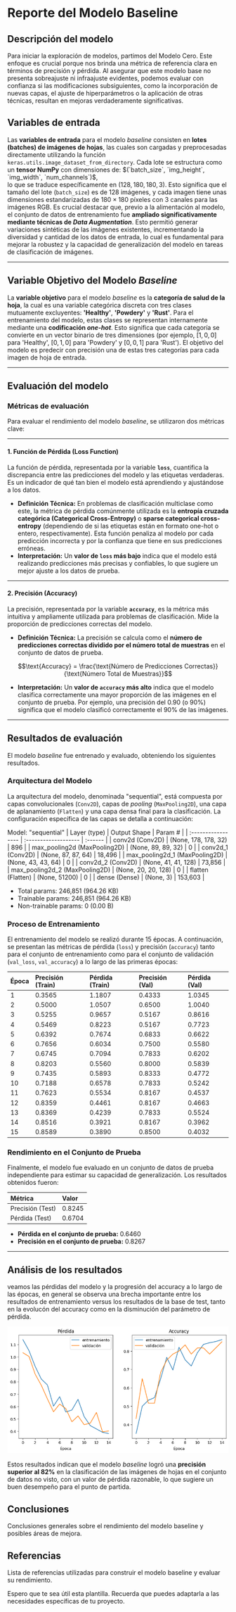 

# Reporte del Modelo Baseline

## Descripción del modelo

Para iniciar la exploración de modelos, partimos del Modelo Cero. Este enfoque es crucial porque nos brinda 
una métrica de referencia clara en términos de precisión y pérdida. Al asegurar que este modelo base no presenta 
sobreajuste ni infraajuste evidentes, podemos evaluar con confianza si las modificaciones subsiguientes, 
como la incorporación de nuevas capas, el ajuste de hiperparámetros o la aplicación de otras técnicas, resultan en mejoras verdaderamente significativas.

## Variables de entrada

Las **variables de entrada** para el modelo *baseline* consisten en **lotes (batches) de imágenes de hojas**, 
las cuales son cargadas y preprocesadas directamente utilizando la función `keras.utils.image_dataset_from_directory`. 
Cada lote se estructura como un **tensor NumPy** con dimensiones de: $(`batch_size`, `img_height`, `img_width`, `num_channels`)$,  
lo que se traduce específicamente en $(128, 180, 180, 3)$. Esto significa que el tamaño del lote (`batch_size`) es de $128$ imágenes, 
y cada imagen tiene unas dimensiones estandarizadas de ${180 \times 180}$ píxeles con $3$ canales para las imágenes RGB. Es crucial destacar que, 
previo a la alimentación al modelo, el conjunto de datos de entrenamiento fue **ampliado significativamente mediante técnicas de *Data Augmentation***. 
Esto permitió generar variaciones sintéticas de las imágenes existentes, incrementando la diversidad y cantidad de los datos de entrada, 
lo cual es fundamental para mejorar la robustez y la capacidad de generalización del modelo en tareas de clasificación de imágenes.

---

## Variable Objetivo del Modelo *Baseline*

La **variable objetivo** para el modelo *baseline* es la **categoría de salud de la hoja**, la cual es una variable categórica discreta con tres 
clases mutuamente excluyentes: 
**'Healthy'**, **'Powdery'** y **'Rust'**. Para el entrenamiento del modelo, estas clases se representan internamente mediante una **codificación *one-hot***. 
Esto significa que cada categoría se convierte en un vector binario de tres dimensiones (por ejemplo, $[1, 0, 0]$ para 'Healthy', $[0, 1, 0]$ para 
'Powdery' y $[0, 0, 1]$ para 'Rust'). El objetivo del modelo es predecir con precisión una de estas tres categorías para cada imagen de hoja de entrada.

---

## Evaluación del modelo

### Métricas de evaluación
Para evaluar el rendimiento del modelo *baseline*, se utilizaron dos métricas clave:

---

#### 1. Función de Pérdida (Loss Function)

La función de pérdida, representada por la variable **`loss`**, cuantifica la discrepancia entre las predicciones del modelo y las etiquetas verdaderas. 
Es un indicador de qué tan bien el modelo está aprendiendo y ajustándose a los datos.

* **Definición Técnica:** En problemas de clasificación multiclase como este, la métrica de pérdida comúnmente utilizada es la **entropía cruzada categórica 
(Categorical Cross-Entropy)** o **sparse categorical cross-entropy** (dependiendo de si las etiquetas están en formato one-hot o entero, respectivamente). 
Esta función penaliza al modelo por cada predicción incorrecta y por la confianza que tiene en sus predicciones erróneas.
* **Interpretación:** Un **valor de `loss` más bajo** indica que el modelo está realizando predicciones más precisas y confiables, lo que sugiere un mejor 
ajuste a los datos de prueba.

---

#### 2. Precisión (Accuracy)

La precisión, representada por la variable **`accuracy`**, es la métrica más intuitiva y ampliamente utilizada para problemas de clasificación. 
Mide la proporción de predicciones correctas del modelo.

* **Definición Técnica:** La precisión se calcula como el **número de predicciones correctas dividido por el número total de muestras** en el conjunto 
de datos de prueba.

$$\text{Accuracy} = \frac{\text{Número de Predicciones Correctas}}{\text{Número Total de Muestras}}$$

* **Interpretación:** Un **valor de `accuracy` más alto** indica que el modelo clasifica correctamente una mayor proporción de las imágenes en el conjunto 
de prueba. Por ejemplo, una precisión del $0.90$ (o $90\%$) significa que el modelo clasificó correctamente el $90\%$ de las imágenes.

---

## Resultados de evaluación

El modelo *baseline* fue entrenado y evaluado, obteniendo los siguientes resultados.

### Arquitectura del Modelo

La arquitectura del modelo, denominada "sequential", está compuesta por capas convolucionales (`Conv2D`), capas de *pooling* (`MaxPooling2D`), 
una capa de aplanamiento (`Flatten`) y una capa densa final para la clasificación. La configuración específica de las capas se detalla a continuación:

Model: "sequential"
| Layer (type)       | Output Shape         | Param # |
| :----------------- | :------------------- | :------ |
| conv2d (Conv2D)    | (None, 178, 178, 32) | 896     |
| max_pooling2d (MaxPooling2D) | (None, 89, 89, 32)   | 0       |
| conv2d_1 (Conv2D)  | (None, 87, 87, 64)   | 18,496  |
| max_pooling2d_1 (MaxPooling2D) | (None, 43, 43, 64)   | 0       |
| conv2d_2 (Conv2D)  | (None, 41, 41, 128)  | 73,856  |
| max_pooling2d_2 (MaxPooling2D) | (None, 20, 20, 128)  | 0       |
| flatten (Flatten)  | (None, 51200)        | 0       |
| dense (Dense)      | (None, 3)            | 153,603 |

* Total params: 246,851 (964.26 KB)
* Trainable params: 246,851 (964.26 KB)
* Non-trainable params: 0 (0.00 B)

### Proceso de Entrenamiento

El entrenamiento del modelo se realizó durante $15$ épocas. A continuación, se presentan las métricas de pérdida (`loss`) y precisión (`accuracy`) 
tanto para el conjunto de entrenamiento como para el conjunto de validación (`val_loss`, `val_accuracy`) a lo largo de las primeras épocas:

| Época | Precisión (Train) | Pérdida (Train) | Precisión (Val) | Pérdida (Val) |
| :---- | :---------------- | :-------------- | :-------------- | :------------ |
| 1     | 0.3565            | 1.1807          | 0.4333          | 1.0345        |
| 2     | 0.5000            | 1.0507          | 0.6500          | 1.0040        |
| 3     | 0.5255            | 0.9657          | 0.5167          | 0.8616        |
| 4     | 0.5469            | 0.8223          | 0.5167          | 0.7723        |
| 5     | 0.6392            | 0.7674          | 0.6833          | 0.6622        |
| 6     | 0.7656            | 0.6034          | 0.7500          | 0.5580        |
| 7     | 0.6745            | 0.7094          | 0.7833          | 0.6202        |
| 8     | 0.8203            | 0.5560          | 0.8000          | 0.5839        |
| 9     | 0.7435            | 0.5893          | 0.8333          | 0.4772        |
| 10    | 0.7188            | 0.6578          | 0.7833          | 0.5242        |
| 11    | 0.7623            | 0.5534          | 0.8167          | 0.4537        |
| 12    | 0.8359            | 0.4461          | 0.8167          | 0.4663        |
| 13    | 0.8369            | 0.4239          | 0.7833          | 0.5524        |
| 14    | 0.8516            | 0.3921          | 0.8167          | 0.3962        |
| 15    | 0.8589            | 0.3890          | 0.8500          | 0.4032        |

### Rendimiento en el Conjunto de Prueba

Finalmente, el modelo fue evaluado en un conjunto de datos de prueba independiente para estimar su capacidad de generalización. Los resultados 
obtenidos fueron:

| Métrica              | Valor   |
| :------------------- | :------ |
| Precisión (Test)     | 0.8245  |
| Pérdida (Test)       | 0.6704  |

* **Pérdida en el conjunto de prueba:** $0.6460$
* **Precisión en el conjunto de prueba:** $0.8267$

------------------------------------------------------------------------------------------------------------

## Análisis de los resultados

veamos las pérdidas del modelo y la progresión del accuracy a lo largo de las épocas, en general se observa una brecha importante entre los resultados 
de entrenamiento versus los resultados de la base de test, tanto en la evolucón del accuracy como en la disminución del parámetro de pérdida.

![Gráfica de Precisión del Modelo Baseline](docs/modeling/grafica1.png)

Estos resultados indican que el modelo *baseline* logró una **precisión superior al $82\%$** en la clasificación de las imágenes de hojas en el 
conjunto de datos no visto, con un valor de pérdida razonable, lo que sugiere un buen desempeño para el punto de partida.

## Conclusiones

Conclusiones generales sobre el rendimiento del modelo baseline y posibles áreas de mejora.

## Referencias

Lista de referencias utilizadas para construir el modelo baseline y evaluar su rendimiento.

Espero que te sea útil esta plantilla. Recuerda que puedes adaptarla a las necesidades específicas de tu proyecto.
